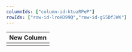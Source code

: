 ```yaml
---
columnIds: ["column-id-ktuaRPeP"]
rowIds: ["row-id-lroHD99Q","row-id-gS5DfJWK"]
---
```


| New Column |
| -------- |
|          |